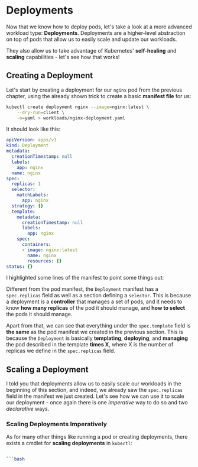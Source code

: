 # Deployments

Now that we know how to deploy pods, let's take a look at a more advanced workload type: **Deployments**. Deployments are a higher-level abstraction on top of pods that allow us to easily scale and update our workloads.

They also allow us to take advantage of Kubernetes' **self-healing** and **scaling** capabilities - let's see how that works!

## Creating a Deployment

Let's start by creating a deployment for our `nginx` pod from the previous chapter, using the already shown trick to create a basic **manifest file** for us:

```bash
kubectl create deployment nginx --image=nginx:latest \
    --dry-run=client \
    -o=yaml > workloads/nginx-deployment.yaml
```

It should look like this:

``` yaml hl_lines="9-12 14-23"
apiVersion: apps/v1
kind: Deployment
metadata:
  creationTimestamp: null
  labels:
    app: nginx
  name: nginx
spec:
  replicas: 1
  selector:
    matchLabels:
      app: nginx
  strategy: {}
  template:
    metadata:
      creationTimestamp: null
      labels:
        app: nginx
    spec:
      containers:
      - image: nginx:latest
        name: nginx
        resources: {}
status: {}
```

I highlighted some lines of the manifest to point some things out:

Different from the pod manifest, the `Deployment` manifest has a `spec.replicas` field as well as a section defining a `selector`. This is because a deployment is a **controller** that manages a set of pods, and it needs to know **how many replicas** of the pod it should manage, and **how to select** the pods it should manage.

Apart from that, we can see that everything under the `spec.template` field is **the same** as the pod manifest we created in the previous section. This is because the `Deployment` is basically **templating**, **deploying**, and **managing** the pod described in the template **times X**, where X is the number of replicas we define in the `spec.replicas` field.

## Scaling a Deployment

I told you that deployments allow us to easily scale our workloads in the beginning of this section, and indeed, we already saw the `spec.replicas` field in the manifest we just created. Let's see how we can use it to scale our deployment - once again there is one *imperative* way to do so and two *declarative* ways.

### Scaling Deployments Imperatively

As for many other things like running a pod or creating deployments, there exists a cmdlet for **scaling deployments** in `kubectl`:

```bash

```bash